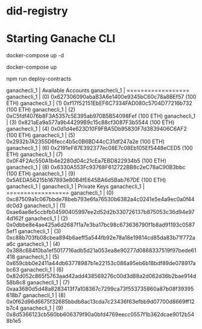 # did-registry

# Starting Ganache CLI

docker-compose up -d

docker-compose up

npm run deploy-contracts

ganachecli_1  | Available Accounts
ganachecli_1  | ==================
ganachecli_1  | (0) 0x627306090abaB3A6e1400e9345bC60c78a8BEf57 (100 ETH)
ganachecli_1  | (1) 0xf17f52151EbEF6C7334FAD080c5704D77216b732 (100 ETH)
ganachecli_1  | (2) 0xC5fdf4076b8F3A5357c5E395ab970B5B54098Fef (100 ETH)
ganachecli_1  | (3) 0x821aEa9a577a9b44299B9c15c88cf3087F3b5544 (100 ETH)
ganachecli_1  | (4) 0x0d1d4e623D10F9FBA5Db95830F7d3839406C6AF2 (100 ETH)
ganachecli_1  | (5) 0x2932b7A2355D6fecc4b5c0B6BD44cC31df247a2e (100 ETH)
ganachecli_1  | (6) 0x2191eF87E392377ec08E7c08Eb105Ef5448eCED5 (100 ETH)
ganachecli_1  | (7) 0x0F4F2Ac550A1b4e2280d04c21cEa7EBD822934b5 (100 ETH)
ganachecli_1  | (8) 0x6330A553Fc93768F612722BB8c2eC78aC90B3bbc (100 ETH)
ganachecli_1  | (9) 0x5AEDA56215b167893e80B4fE645BA6d5Bab767DE (100 ETH)
ganachecli_1  | 
ganachecli_1  | Private Keys
ganachecli_1  | ==================
ganachecli_1  | (0) 0xc87509a1c067bbde78beb793e6fa76530b6382a4c0241e5e4a9ec0a0f44dc0d3
ganachecli_1  | (1) 0xae6ae8e5ccbfb04590405997ee2d52d2b330726137b875053c36d94e974d162f
ganachecli_1  | (2) 0x0dbbe8e4ae425a6d2687f1a7e3ba17bc98c673636790f1b8ad91193c05875ef1
ganachecli_1  | (3) 0xc88b703fb08cbea894b6aeff5a544fb92e78a18e19814cd85da83b71f772aa6c
ganachecli_1  | (4) 0x388c684f0ba1ef5017716adb5d21a053ea8e90277d0868337519f97bede61418
ganachecli_1  | (5) 0x659cbb0e2411a44db63778987b1e22153c086a95eb6b18bdf89de078917abc63
ganachecli_1  | (6) 0x82d052c865f5763aad42add438569276c00d3d88a2d062d36b2bae914d58b8c8
ganachecli_1  | (7) 0xaa3680d5d48a8283413f7a108367c7299ca73f553735860a87b08f39395618b7
ganachecli_1  | (8) 0x0f62d96d6675f32685bbdb8ac13cda7c23436f63efbb9d07700d8669ff12b7c4
ganachecli_1  | (9) 0x8d5366123cb560bb606379f90a0bfd4769eecc0557f1b362dcae9012b548b1e5